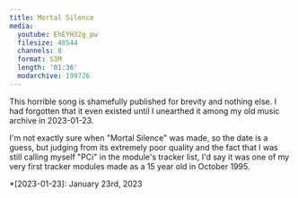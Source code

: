 ```yaml
---
title: Mortal Silence
media:
  youtube: EhEYH32g_pw
  filesize: 48544
  channels: 8
  format: S3M
  length: '01:36'
  modarchive: 199726
---
```


This horrible song is shamefully published for brevity and nothing else. I had
forgotten that it even existed until I unearthed it among my old music archive
in 2023-01-23.

I'm not exactly sure when "Mortal Silence" was made, so the date is a guess, but
judging from its extremely poor quality and the fact that I was still calling
myself "PCi" in the module's tracker list, I'd say it was one of my very first
tracker modules made as a 15 year old in October 1995.

*[2023-01-23]: January 23rd, 2023
